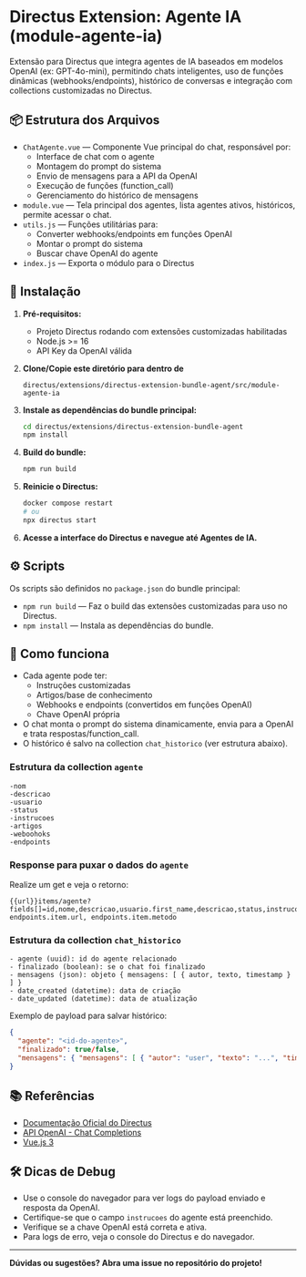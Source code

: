 # Directus Extension: Agente IA (module-agente-ia)

Extensão para Directus que integra agentes de IA baseados em modelos OpenAI (ex: GPT-4o-mini), permitindo chats inteligentes, uso de funções dinâmicas (webhooks/endpoints), histórico de conversas e integração com collections customizadas no Directus.

## 📦 Estrutura dos Arquivos

- `ChatAgente.vue` — Componente Vue principal do chat, responsável por:
  - Interface de chat com o agente
  - Montagem do prompt do sistema
  - Envio de mensagens para a API da OpenAI
  - Execução de funções (function_call)
  - Gerenciamento do histórico de mensagens
- `module.vue` — Tela principal dos agentes, lista agentes ativos, históricos, permite acessar o chat.
- `utils.js` — Funções utilitárias para:
  - Converter webhooks/endpoints em funções OpenAI
  - Montar o prompt do sistema
  - Buscar chave OpenAI do agente
- `index.js` — Exporta o módulo para o Directus


## 🚀 Instalação

1. **Pré-requisitos:**
   - Projeto Directus rodando com extensões customizadas habilitadas
   - Node.js >= 16
   - API Key da OpenAI válida

2. **Clone/Copie este diretório para dentro de**
   ```
   directus/extensions/directus-extension-bundle-agent/src/module-agente-ia
   ```

3. **Instale as dependências do bundle principal:**
   ```bash
   cd directus/extensions/directus-extension-bundle-agent
   npm install
   ```

4. **Build do bundle:**
   ```bash
   npm run build
   ```

5. **Reinicie o Directus:**
   ```bash
   docker compose restart
   # ou
   npx directus start
   ```

6. **Acesse a interface do Directus e navegue até Agentes de IA.**


## ⚙️ Scripts

Os scripts são definidos no `package.json` do bundle principal:

- `npm run build` — Faz o build das extensões customizadas para uso no Directus.
- `npm install` — Instala as dependências do bundle.


## 🧩 Como funciona

- Cada agente pode ter:
  - Instruções customizadas
  - Artigos/base de conhecimento
  - Webhooks e endpoints (convertidos em funções OpenAI)
  - Chave OpenAI própria
- O chat monta o prompt do sistema dinamicamente, envia para a OpenAI e trata respostas/function_call.
- O histórico é salvo na collection `chat_historico` (ver estrutura abaixo).

### Estrutura da collection `agente`
```
-nom
-descricao
-usuario
-status
-instrucoes
-artigos
-weboohoks
-endpoints
```

### Response para puxar o dados do `agente`
Realize um get e veja o retorno:
```
{{url}}items/agente?fields[]=id,nome,descricao,usuario.first_name,descricao,status,instrucoes,chave_openai.chave_api,webhook.item.url,webhook.item.nome,webhook.item.contexto,artigos.item.titulo,artigos.item.conteudo,endpoints.item.plataforma.nome,endpoints.item.plataforma.chave_api, endpoints.item.url, endpoints.item.metodo
```


### Estrutura da collection `chat_historico`

```
- agente (uuid): id do agente relacionado
- finalizado (boolean): se o chat foi finalizado
- mensagens (json): objeto { mensagens: [ { autor, texto, timestamp } ] }
- date_created (datetime): data de criação
- date_updated (datetime): data de atualização
```
Exemplo de payload para salvar histórico:
```json
{
  "agente": "<id-do-agente>",
  "finalizado": true/false,
  "mensagens": { "mensagens": [ { "autor": "user", "texto": "...", "timestamp": "..." }, ... ] }
}
```


## 📚 Referências

- [Documentação Oficial do Directus](https://docs.directus.io/)
- [API OpenAI - Chat Completions](https://platform.openai.com/docs/api-reference/chat)
- [Vue.js 3](https://vuejs.org/)


## 🛠️ Dicas de Debug

- Use o console do navegador para ver logs do payload enviado e resposta da OpenAI.
- Certifique-se que o campo `instrucoes` do agente está preenchido.
- Verifique se a chave OpenAI está correta e ativa.
- Para logs de erro, veja o console do Directus e do navegador.

---

**Dúvidas ou sugestões? Abra uma issue no repositório do projeto!**
